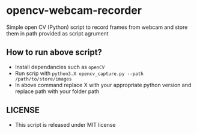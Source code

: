 # opencv-webcam-recorder
Simple open CV (Python) script to record frames from webcam and store them in path provided as script agrument

## How to run above script?
- Install dependancies such as ```openCV```
- Run scrip with ```python3.X opencv_capture.py --path /path/to/store/images```
- In above command replace X with your appropriate python version and replace path with your folder path

## LICENSE
- This script is released under MIT license
